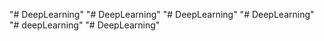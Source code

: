 "# DeepLearning" 
"# DeepLearning" 
"# DeepLearning" 
"# DeepLearning" 
"# deepLearning" 
"# DeepLearning" 
